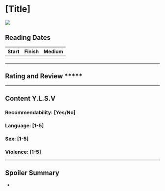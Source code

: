 # [Title]

![](../Covers/)

## Reading Dates
| Start | Finish | Medium |
| ---------- | ---------- | ----- |
|  |  |  |

---

## Rating and Review *****

---

## Content Y.L.S.V


### Recommendability: [Yes/No]


### Language: [1-5]


### Sex: [1-5]


### Violence: [1-5]

---
## Spoiler Summary
*